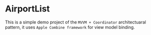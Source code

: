 # AirportList

This is a simple demo project of the `MVVM + Coordinator` architectuaral pattern, it uses `Apple Combine framework` for view model binding.
